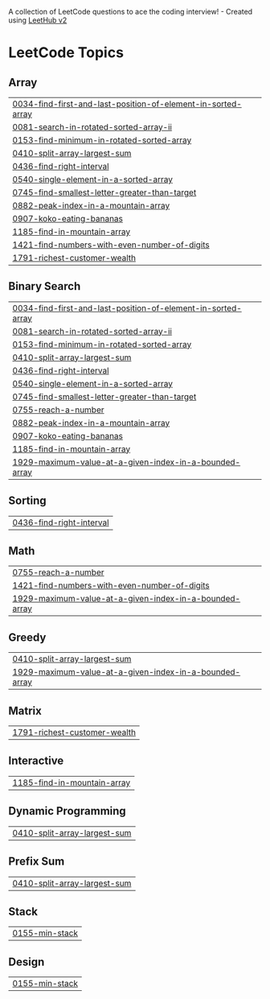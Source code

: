 A collection of LeetCode questions to ace the coding interview! - Created using [LeetHub v2](https://github.com/arunbhardwaj/LeetHub-2.0)
<!---LeetCode Topics Start-->
# LeetCode Topics
## Array
|  |
| ------- |
| [0034-find-first-and-last-position-of-element-in-sorted-array](https://github.com/MuhammadTahaAnsari293/Leetcode-Problems/tree/master/0034-find-first-and-last-position-of-element-in-sorted-array) |
| [0081-search-in-rotated-sorted-array-ii](https://github.com/MuhammadTahaAnsari293/Leetcode-Problems/tree/master/0081-search-in-rotated-sorted-array-ii) |
| [0153-find-minimum-in-rotated-sorted-array](https://github.com/MuhammadTahaAnsari293/Leetcode-Problems/tree/master/0153-find-minimum-in-rotated-sorted-array) |
| [0410-split-array-largest-sum](https://github.com/MuhammadTahaAnsari293/Leetcode-Problems/tree/master/0410-split-array-largest-sum) |
| [0436-find-right-interval](https://github.com/MuhammadTahaAnsari293/Leetcode-Problems/tree/master/0436-find-right-interval) |
| [0540-single-element-in-a-sorted-array](https://github.com/MuhammadTahaAnsari293/Leetcode-Problems/tree/master/0540-single-element-in-a-sorted-array) |
| [0745-find-smallest-letter-greater-than-target](https://github.com/MuhammadTahaAnsari293/Leetcode-Problems/tree/master/0745-find-smallest-letter-greater-than-target) |
| [0882-peak-index-in-a-mountain-array](https://github.com/MuhammadTahaAnsari293/Leetcode-Problems/tree/master/0882-peak-index-in-a-mountain-array) |
| [0907-koko-eating-bananas](https://github.com/MuhammadTahaAnsari293/Leetcode-Problems/tree/master/0907-koko-eating-bananas) |
| [1185-find-in-mountain-array](https://github.com/MuhammadTahaAnsari293/Leetcode-Problems/tree/master/1185-find-in-mountain-array) |
| [1421-find-numbers-with-even-number-of-digits](https://github.com/MuhammadTahaAnsari293/Leetcode-Problems/tree/master/1421-find-numbers-with-even-number-of-digits) |
| [1791-richest-customer-wealth](https://github.com/MuhammadTahaAnsari293/Leetcode-Problems/tree/master/1791-richest-customer-wealth) |
## Binary Search
|  |
| ------- |
| [0034-find-first-and-last-position-of-element-in-sorted-array](https://github.com/MuhammadTahaAnsari293/Leetcode-Problems/tree/master/0034-find-first-and-last-position-of-element-in-sorted-array) |
| [0081-search-in-rotated-sorted-array-ii](https://github.com/MuhammadTahaAnsari293/Leetcode-Problems/tree/master/0081-search-in-rotated-sorted-array-ii) |
| [0153-find-minimum-in-rotated-sorted-array](https://github.com/MuhammadTahaAnsari293/Leetcode-Problems/tree/master/0153-find-minimum-in-rotated-sorted-array) |
| [0410-split-array-largest-sum](https://github.com/MuhammadTahaAnsari293/Leetcode-Problems/tree/master/0410-split-array-largest-sum) |
| [0436-find-right-interval](https://github.com/MuhammadTahaAnsari293/Leetcode-Problems/tree/master/0436-find-right-interval) |
| [0540-single-element-in-a-sorted-array](https://github.com/MuhammadTahaAnsari293/Leetcode-Problems/tree/master/0540-single-element-in-a-sorted-array) |
| [0745-find-smallest-letter-greater-than-target](https://github.com/MuhammadTahaAnsari293/Leetcode-Problems/tree/master/0745-find-smallest-letter-greater-than-target) |
| [0755-reach-a-number](https://github.com/MuhammadTahaAnsari293/Leetcode-Problems/tree/master/0755-reach-a-number) |
| [0882-peak-index-in-a-mountain-array](https://github.com/MuhammadTahaAnsari293/Leetcode-Problems/tree/master/0882-peak-index-in-a-mountain-array) |
| [0907-koko-eating-bananas](https://github.com/MuhammadTahaAnsari293/Leetcode-Problems/tree/master/0907-koko-eating-bananas) |
| [1185-find-in-mountain-array](https://github.com/MuhammadTahaAnsari293/Leetcode-Problems/tree/master/1185-find-in-mountain-array) |
| [1929-maximum-value-at-a-given-index-in-a-bounded-array](https://github.com/MuhammadTahaAnsari293/Leetcode-Problems/tree/master/1929-maximum-value-at-a-given-index-in-a-bounded-array) |
## Sorting
|  |
| ------- |
| [0436-find-right-interval](https://github.com/MuhammadTahaAnsari293/Leetcode-Problems/tree/master/0436-find-right-interval) |
## Math
|  |
| ------- |
| [0755-reach-a-number](https://github.com/MuhammadTahaAnsari293/Leetcode-Problems/tree/master/0755-reach-a-number) |
| [1421-find-numbers-with-even-number-of-digits](https://github.com/MuhammadTahaAnsari293/Leetcode-Problems/tree/master/1421-find-numbers-with-even-number-of-digits) |
| [1929-maximum-value-at-a-given-index-in-a-bounded-array](https://github.com/MuhammadTahaAnsari293/Leetcode-Problems/tree/master/1929-maximum-value-at-a-given-index-in-a-bounded-array) |
## Greedy
|  |
| ------- |
| [0410-split-array-largest-sum](https://github.com/MuhammadTahaAnsari293/Leetcode-Problems/tree/master/0410-split-array-largest-sum) |
| [1929-maximum-value-at-a-given-index-in-a-bounded-array](https://github.com/MuhammadTahaAnsari293/Leetcode-Problems/tree/master/1929-maximum-value-at-a-given-index-in-a-bounded-array) |
## Matrix
|  |
| ------- |
| [1791-richest-customer-wealth](https://github.com/MuhammadTahaAnsari293/Leetcode-Problems/tree/master/1791-richest-customer-wealth) |
## Interactive
|  |
| ------- |
| [1185-find-in-mountain-array](https://github.com/MuhammadTahaAnsari293/Leetcode-Problems/tree/master/1185-find-in-mountain-array) |
## Dynamic Programming
|  |
| ------- |
| [0410-split-array-largest-sum](https://github.com/MuhammadTahaAnsari293/Leetcode-Problems/tree/master/0410-split-array-largest-sum) |
## Prefix Sum
|  |
| ------- |
| [0410-split-array-largest-sum](https://github.com/MuhammadTahaAnsari293/Leetcode-Problems/tree/master/0410-split-array-largest-sum) |
## Stack
|  |
| ------- |
| [0155-min-stack](https://github.com/MuhammadTahaAnsari293/Leetcode-Problems/tree/master/0155-min-stack) |
## Design
|  |
| ------- |
| [0155-min-stack](https://github.com/MuhammadTahaAnsari293/Leetcode-Problems/tree/master/0155-min-stack) |
<!---LeetCode Topics End-->